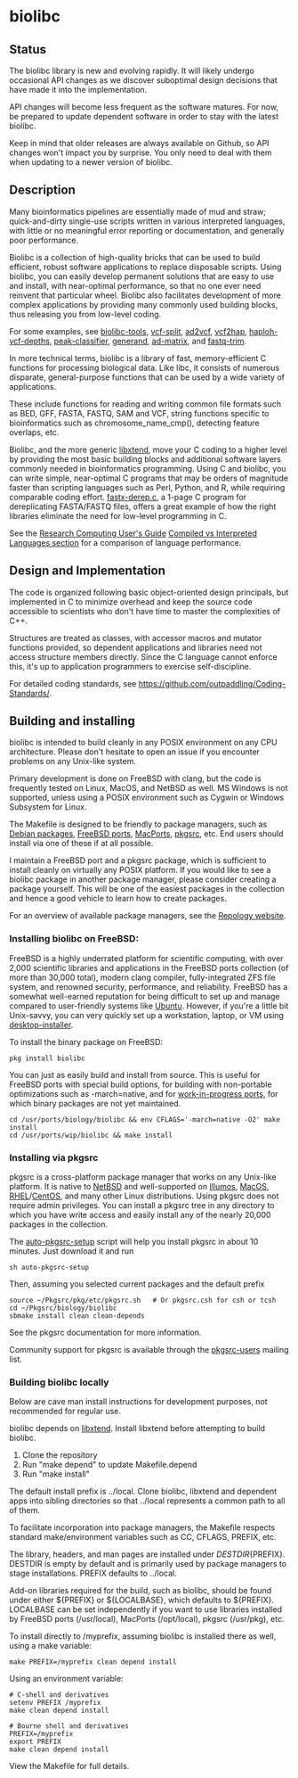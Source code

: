 # biolibc

## Status

The biolibc library is new and evolving rapidly.  It will likely undergo
occasional API changes as we discover suboptimal design
decisions that have made it into the implementation.

API changes will become less frequent as the software matures.
For now, be prepared to update dependent software in order to stay with
the latest biolibc.

Keep in mind that older releases are always available on Github, so API changes
won't impact you by surprise.  You only need to deal with them when
updating to a newer version of biolibc.

## Description

Many bioinformatics pipelines are essentially made of mud and straw;
quick-and-dirty single-use scripts written in various interpreted languages,
with little or no meaningful error reporting or documentation, and generally
poor performance.

Biolibc is a collection of high-quality bricks that can be used to build
efficient, robust software applications to replace disposable scripts.
Using biolibc, you can easily develop permanent solutions that are easy to
use and install, with near-optimal performance, so that no one ever need
reinvent that particular wheel.  Biolibc also facilitates development of
more complex applications by providing many commonly used building blocks,
thus releasing you from low-level coding.

For some examples, see
[biolibc-tools](https://github.com/auerlab/biolibc-tools),
[vcf-split](https://github.com/auerlab/vcf-split),
[ad2vcf](https://github.com/auerlab/ad2vcf),
[vcf2hap](https://github.com/auerlab/vcf2hap),
[haploh-vcf-depths](https://github.com/auerlab/haploh-vcf-depths),
[peak-classifier](https://github.com/auerlab/peak-classifier),
[generand](https://github.com/auerlab/generand),
[ad-matrix](https://github.com/auerlab/ad-matrix), and
[fastq-trim](https://github.com/auerlab/fastq-trim).

In more technical terms, biolibc is a library of fast, memory-efficient C
functions for processing biological data.  Like libc, it consists of numerous
disparate, general-purpose functions that can be used by a wide variety of
applications.

These include functions for reading and writing common file formats such as
BED, GFF, FASTA, FASTQ, SAM and VCF, string functions specific to
bioinformatics such as chromosome_name_cmp(), detecting feature overlaps,
etc.

Biolibc, and the more generic [libxtend](https://github.com/outpaddling/libxtend),
move your C coding to a higher level by providing the most basic
building blocks and additional software layers commonly needed in
bioinformatics programming.  Using C and biolibc, you can write simple,
near-optimal C programs that may be orders of magnitude faster than scripting
languages such as Perl, Python, and R, while requiring comparable coding effort.
[fastx-derep.c](https://github.com/auerlab/biolibc-tools/blob/main/fastx-derep.c),
a 1-page C program for dereplicating FASTA/FASTQ files, offers a great example
of how the right libraries eliminate the need for low-level programming in C.

See the
[Research Computing User's Guide](https://acadix.biz/publications.php)
[Compiled vs Interpreted Languages section](https://acadix.biz/RCUG/HTML/lang-selection.html#compiled-interpreted)
for a comparison of language performance.

## Design and Implementation

The code is organized following basic object-oriented design principals, but
implemented in C to minimize overhead and keep the source code accessible to
scientists who don't have time to master the complexities of C++.

Structures are treated as classes, with accessor macros and mutator functions
provided, so dependent applications and libraries need not access
structure members directly.  Since the C language cannot enforce this, it's
up to application programmers to exercise self-discipline.

For detailed coding standards, see
https://github.com/outpaddling/Coding-Standards/.

## Building and installing

biolibc is intended to build cleanly in any POSIX environment on
any CPU architecture.  Please
don't hesitate to open an issue if you encounter problems on any
Unix-like system.

Primary development is done on FreeBSD with clang, but the code is frequently
tested on Linux, MacOS, and NetBSD as well.  MS Windows is not supported,
unless using a POSIX environment such as Cygwin or Windows Subsystem for Linux.

The Makefile is designed to be friendly to package managers, such as
[Debian packages](https://www.debian.org/distrib/packages),
[FreeBSD ports](https://www.freebsd.org/ports/),
[MacPorts](https://www.macports.org/), [pkgsrc](https://pkgsrc.org/), etc.
End users should install via one of these if at all possible.

I maintain a FreeBSD port and a pkgsrc package, which is sufficient to install
cleanly on virtually any POSIX platform.  If you would like to see a
biolibc package in another package manager, please consider creating a package
yourself.  This will be one of the easiest packages in the collection and
hence a good vehicle to learn how to create packages.

For an overview of available package managers, see the
[Repology website](https://repology.org/).

### Installing biolibc on FreeBSD:

FreeBSD is a highly underrated platform for scientific computing, with over
2,000 scientific libraries and applications in the FreeBSD ports collection
(of more than 30,000 total), modern clang compiler, fully-integrated ZFS
file system, and renowned security, performance, and reliability.
FreeBSD has a somewhat well-earned reputation for being difficult to set up
and manage compared to user-friendly systems like [Ubuntu](https://ubuntu.com/).
However, if you're a little bit Unix-savvy, you can very quickly set up a
workstation, laptop, or VM using
[desktop-installer](http://www.acadix.biz/desktop-installer.php).

To install the binary package on FreeBSD:

```
pkg install biolibc
```

You can just as easily build and install from source.  This is useful for
FreeBSD ports with special build options, for building with non-portable
optimizations such as -march=native, and for 
[work-in-progress ports](https://github.com/outpaddling/freebsd-ports-wip),
for which binary packages are not yet maintained.

```
cd /usr/ports/biology/biolibc && env CFLAGS='-march=native -O2' make install
cd /usr/ports/wip/biolibc && make install
```

### Installing via pkgsrc

pkgsrc is a cross-platform package manager that works on any Unix-like
platform. It is native to [NetBSD](https://www.netbsd.org/) and well-supported
on [Illumos](https://illumos.org/), [MacOS](https://www.apple.com/macos/),
[RHEL](https://www.redhat.com)/[CentOS](https://www.centos.org/), and
many other Linux distributions.
Using pkgsrc does not require admin privileges.  You can install a pkgsrc
tree in any directory to which you have write access and easily install any
of the nearly 20,000 packages in the collection.

The
[auto-pkgsrc-setup](https://github.com/outpaddling/auto-admin/blob/master/Scripts/auto-pkgsrc-setup)
script will help you install pkgsrc in about 10 minutes.  Just download it
and run

```
sh auto-pkgsrc-setup
```

Then, assuming you selected current packages and the default prefix

```
source ~/Pkgsrc/pkg/etc/pkgsrc.sh   # Or pkgsrc.csh for csh or tcsh
cd ~/Pkgsrc/biology/biolibc
sbmake install clean clean-depends
```

See the pkgsrc documentation for more information.

Community support for pkgsrc is available through the
[pkgsrc-users](http://netbsd.org/mailinglists) mailing list.

### Building biolibc locally

Below are cave man install instructions for development purposes, not
recommended for regular use.

biolibc depends on [libxtend](https://github.com/outpaddling/libxtend).
Install libxtend before attempting to build biolibc.

1. Clone the repository
2. Run "make depend" to update Makefile.depend
3. Run "make install"

The default install prefix is ../local.  Clone biolibc, libxtend and dependent
apps into sibling directories so that ../local represents a common path to all
of them.

To facilitate incorporation into package managers, the Makefile respects
standard make/environment variables such as CC, CFLAGS, PREFIX, etc.  

The library, headers, and man pages are installed under
${DESTDIR}${PREFIX}.  DESTDIR is empty by default and is primarily used by
package managers to stage installations.  PREFIX defaults to ../local.

Add-on libraries required for the build, such as biolibc, should be found
under either ${PREFIX} or ${LOCALBASE}, which defaults to ${PREFIX}.
LOCALBASE can be set independently if you want to use libraries installed
by FreeBSD ports (/usr/local), MacPorts (/opt/local), pkgsrc (/usr/pkg), etc.

To install directly to /myprefix, assuming biolibc is installed there as well,
using a make variable:

```
make PREFIX=/myprefix clean depend install
```

Using an environment variable:

```
# C-shell and derivatives
setenv PREFIX /myprefix
make clean depend install

# Bourne shell and derivatives
PREFIX=/myprefix
export PREFIX
make clean depend install
```

View the Makefile for full details.
